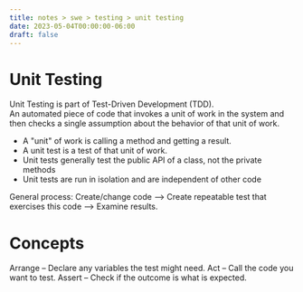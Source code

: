 ```yaml
---
title: notes > swe > testing > unit testing
date: 2023-05-04T00:00:00-06:00
draft: false
---
```


# Unit Testing
Unit Testing is part of Test-Driven Development (TDD).  
An automated piece of code that invokes a unit of work in the system and then checks a single assumption about the behavior of that unit of work.
- A "unit" of work is calling a method and getting a result.
- A unit test is a test of that unit of work.
- Unit tests generally test the public API of a class, not the private methods
- Unit tests are run in isolation and are independent of other code

General process: Create/change code —> Create repeatable test that exercises this code —> Examine results.

# Concepts
Arrange – Declare any variables the test might need.
Act – Call the code you want to test.
Assert – Check if the outcome is what is expected.
